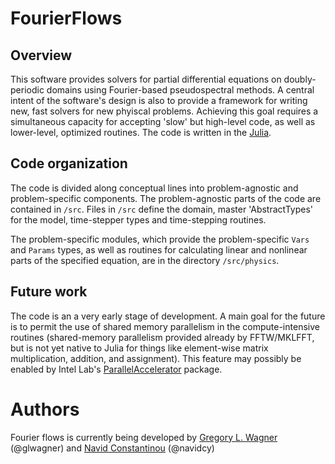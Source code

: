 # FourierFlows

## Overview

This software provides solvers for partial differential equations on
doubly-periodic domains using Fourier-based pseudospectral methods.
A central intent of the software's design is also to provide a framework
for writing new, fast solvers for new phyiscal problems. Achieving this goal
requires a simultaneous capacity for accepting 'slow' but high-level code, as well 
as lower-level, optimized routines. The code is written in the [Julia][].

## Code organization

The code is divided along conceptual lines into problem-agnostic and 
problem-specific components. The problem-agnostic parts of the code are 
contained in ``/src``. Files in ``/src`` define the domain, master 'AbstractTypes'
for the model, time-stepper types and time-stepping routines.

The problem-specific modules, which provide the problem-specific ``Vars`` and ``Params``
types, as well as routines for calculating linear and nonlinear parts of the 
specified equation, are in the directory ``/src/physics``.

## Future work 

The code is an a very early stage of development. A main goal for the future
is to permit the use of shared memory parallelism in the compute-intensive 
routines (shared-memory parallelism provided already by FFTW/MKLFFT, but 
is not yet native to Julia for things like element-wise matrix multiplication, 
addition, and assignment). This feature may possibly be enabled by 
Intel Lab's [ParallelAccelerator][] package.

# Authors

Fourier flows is currently being developed by [Gregory L. Wagner] (@glwagner) 
and [Navid Constantinou][] (@navidcy)


[Julia]: https://julialang.org/
[ParallelAccelerator]: https://github.com/IntelLabs/ParallelAccelerator.jl
[Navid Constantinou]: http://www.navidconstantinou.com/
[Gregory L. Wagner]: https://glwagner.github.io
